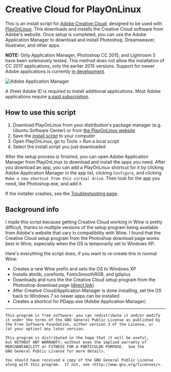 # Creative Cloud for PlayOnLinux

This is an install script for [Adobe Creative Cloud](https://www.adobe.com/creativecloud.html), designed to be used with [PlayOnLinux](https://www.playonlinux.com). This downloads and installs the Creative Cloud software from Adobe's website. Once setup is completed, you can use the Adobe Application Manager to download and install Photoshop, Dreamweaver, Illustrator, and other apps.

**NOTE:** Only Application Manager, Photoshop CC 2015, and Lightroom 5 have been extensively tested. This method does not allow the installation of CC 2017 applications, only the earlier 2015 versions. Support for newer Adobe applications is currently [in development](https://github.com/corbindavenport/creative-cloud-linux/tree/dev).

![Adobe Application Manager](https://i.imgur.com/MSIIpdt.png)

A (free) Adobe ID is required to install additional applications. Most Adobe applications require [a paid subscription](https://www.adobe.com/creativecloud/plans.html).

## How to use this script

1. Download PlayOnLinux from your distribution's package manager (e.g. Ubuntu Software Center) or from [the PlayOnLinux website](https://www.playonlinux.com/en/download.html)
2. Save the [install script](https://raw.githubusercontent.com/corbindavenport/creative-cloud-linux/master/creativecloud.sh) to your computer
3. Open PlayOnLinux, go to Tools > Run a local script
4. Select the install script you just downloaded

After the setup process is finished, you can open Adobe Application Manager from PlayOnLinux to download and install the apps you need. After you download an app, you can add a PlayOnLinux shortcut for it by clicking Adobe Application Manager in the app list, clicking `Configure`, and clicking `Make a new shortcut from this virtual drive`. Then look for the app you need, like Photoshop.exe, and add it.

If the installer crashes, see the [Troubleshooting page](https://github.com/corbindavenport/creative-cloud-linux/wiki/Troubleshooting).

## Background info

I made this script because getting Creative Cloud working in Wine is pretty difficult, thanks to multiple versions of the setup program being available from Adobe's website that vary in compatibility with Wine. I found that the Creative Cloud setup program from the Photoshop download page works best in Wine, especially when the OS is temporarily set to Windows XP.

Here's everything the script does, if you want to re-create this in normal Wine:

* Creates a new Wine prefix and sets the OS to Windows XP
* Installs atmlib, corefonts, FontsSmoothRGB, and gdiplus
* Downloads and runs the the Creative Cloud setup program from the Photoshop download page ([direct link](https://ccmdls.adobe.com/AdobeProducts/PHSP/18_1_1/win32/AAMmetadataLS20/CreativeCloudSet-Up.exe))
* After Creative Cloud/Application Manager is done installing, set the OS back to Windows 7 so newer apps can be installed
* Creates a shortcut for PDapp.exe (Adobe Application Manager)

---------------------------------------

    This program is free software: you can redistribute it and/or modify
    it under the terms of the GNU General Public License as published by
    the Free Software Foundation, either version 3 of the License, or
    (at your option) any later version.

    This program is distributed in the hope that it will be useful,
    but WITHOUT ANY WARRANTY; without even the implied warranty of
    MERCHANTABILITY or FITNESS FOR A PARTICULAR PURPOSE.  See the
    GNU General Public License for more details.

    You should have received a copy of the GNU General Public License
    along with this program.  If not, see <http://www.gnu.org/licenses/>.
